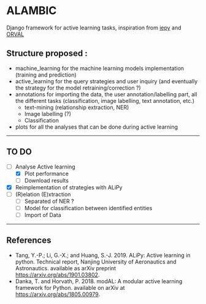 # ALAMBIC
Django framework for active learning tasks, inspiration from [iepy](https://github.com/machinalis/iepy/) and [ORVAL](https://github.com/oligogenic/ORVAL/)

## Structure proposed :

- machine_learning for the machine learning models implementation (training and prediction)
- active_learning for the query strategies and user inquiry (and eventually the strategy for the model
  retraining/correction ?)
- annotations for importing the data, the user annotation/labelling part, all the different tasks (classification, image
  labelling, text annotation, etc.)
  - text-mining (relationship extraction, NER)
  - Image labelling (?)
  - Classification
- plots for all the analyses that can be done during active learning

---

## TO DO

- [ ] Analyse Active learning
  - [X] Plot performance
  - [ ] Download results
- [X] Reimplementation of strategies with ALiPy
- [ ] (R)elation (E)xtraction
  - [ ] Separated of NER ?
  - [ ] Model for classification between identified entities
  - [ ] Import of Data

---

## References

- Tang, Y.-P.; Li, G.-X.; and Huang, S.-J. 2019. ALiPy: Active learning in python. Technical report, Nanjing University
  of Aeronautics and Astronautics. available as arXiv preprint https://arxiv.org/abs/1901.03802.
- Danka, T. and Horvath, P. 2018. modAL: A modular active learning framework for Python. available on arXiv
  at https://arxiv.org/abs/1805.00979.